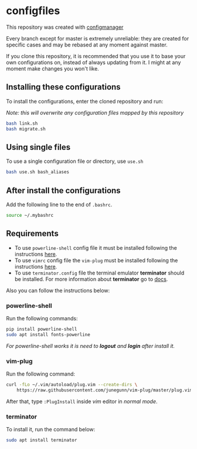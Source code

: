 # configfiles

This repository was created with
[configmanager](https://github.com/tarcisioe/configmanager)

Every branch except for master is extremely unreliable: they are
created for specific cases and may be rebased at any moment
against master.

If you clone this repository, it is recommended that you use it
to base your own configurations on, instead of always updating
from it. I might at any moment make changes you won't like.

## Installing these configurations

To install the configurations, enter the cloned repository and run:

*Note: this will overwrite any configuration files mapped by this
repository*

```bash
bash link.sh
bash migrate.sh
```

## Using single files

To use a single configuration file or directory, use `use.sh`

```bash
bash use.sh bash_aliases
```

## After install the configurations

Add the following line to the end of `.bashrc`.
```bash 
source ~/.mybashrc
```

## Requirements

- To use `powerline-shell` config file it must be installed following the instructions [here](https://github.com/b-ryan/powerline-shell).
- To use `vimrc` config file the `vim-plug` must be installed following the instructions [here](https://github.com/junegunn/vim-plug).
- To use `terminator.config` file the terminal emulator __terminator__ should be installed. For more information about __terminator__ go to [docs](https://terminator-gtk3.readthedocs.io/en/latest/).

Also you can follow the instructions below:

### powerline-shell

Run the following commands:

```bash
pip install powerline-shell
sudo apt install fonts-powerline
```
*For powerline-shell works it is need to __logout__ and __login__ after install it.*

### vim-plug

Run the following command:

```bash 
curl -fLo ~/.vim/autoload/plug.vim --create-dirs \
    https://raw.githubusercontent.com/junegunn/vim-plug/master/plug.vim
```
After that, type `:PlugInstall` inside *vim* editor in *normal mode*.

### terminator

To install it, run the command below:
```bash 
sudo apt install terminator
```
